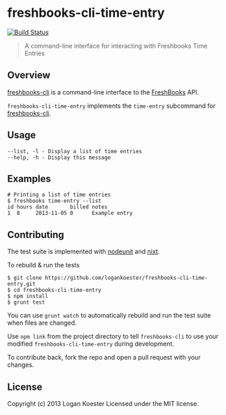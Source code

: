 # freshbooks-cli-time-entry 
[![Build Status](https://secure.travis-ci.org/logankoester/freshbooks-cli-time-entry.png?branch=master)](http://travis-ci.org/logankoester/freshbooks-cli-time-entry)

> A command-line interface for interacting with Freshbooks Time Entries

## Overview

[freshbooks-cli](https://github.com/logankoester/freshbooks-cli) is a
command-line interface to the [FreshBooks](http://freshbooks.com/) API.

`freshbooks-cli-time-entry` implements the `time-entry` subcommand for
[freshbooks-cli](https://github.com/logankoester/freshbooks-cli).


## Usage

    --list, -l - Display a list of time entries
    --help, -h - Display this message


## Examples

    # Printing a list of time entries
    $ freshbooks time-entry --list
    id hours date       billed notes
    1  8     2013-11-05 0      Example entry


## Contributing

The test suite is implemented with
[nodeunit](https://github.com/caolan/nodeunit) and
[nixt](https://github.com/vesln/nixt).

To rebuild & run the tests

    $ git clone https://github.com/logankoester/freshbooks-cli-time-entry.git
    $ cd freshbooks-cli-time-entry
    $ npm install
    $ grunt test

You can use `grunt watch` to automatically rebuild and run the test suite when
files are changed.

Use `npm link` from the project directory to tell `freshbooks-cli` to use
your modified `freshbooks-cli-time-entry` during development.

To contribute back, fork the repo and open a pull request with your changes.


## License

Copyright (c) 2013 Logan Koester
Licensed under the MIT license.


